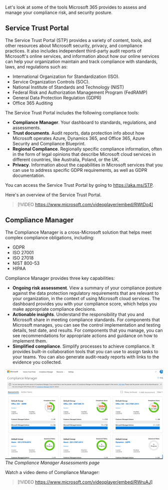 Let's look at some of the tools Microsoft 365 provides to assess and manage your compliance risk, and security posture.

## Service Trust Portal

The Service Trust Portal (STP) provides a variety of content, tools, and other resources about Microsoft security, privacy, and compliance practices. It also includes independent third-party audit reports of Microsoft's online services, and information about how our online services can help your organization maintain and track compliance with standards, laws, and regulations such as:

- International Organization for Standardization (ISO).
- Service Organization Controls (SOC).
- National Institute of Standards and Technology (NIST)
- Federal Risk and Authorization Management Program (FedRAMP)
- General Data Protection Regulation (GDPR) 
- Office 365 Auditing

The Service Trust Portal includes the following compliance tools:

- **Compliance Manager**. Your dashboard to standards, regulations, and assessments.
- **Trust documents**. Audit reports, data protection info about how Microsoft operates Azure, Dynamics 365, and Office 365, Azure Security and Compliance Blueprint.
- **Regional Compliance**. Regionally specific compliance information, often in the form of legal opinions that describe Microsoft cloud services in different countries, like Australia, Poland, or the UK.
- **Privacy**. Information about the capabilities in Microsoft services that you can use to address specific GDPR requirements, as well as GDPR documentation.

You can access the Service Trust Portal by going to https://aka.ms/STP.

Here's an overview of the Service Trust Portal.

> [!VIDEO https://www.microsoft.com/videoplayer/embed/RWtDo4]

## Compliance Manager

The Compliance Manager is a cross-Microsoft solution that helps meet complex compliance obligations, including: 
- GDPR
- ISO 27001
- ISO 27018
- NIST 800-53
- HIPAA

Compliance Manager provides three key capabilities:

- **Ongoing risk assessment**. View a summary of your compliance posture against the data protection regulatory requirements that are relevant to your organization, in the context of using Microsoft cloud services. The dashboard provides you with your compliance score, which helps you make appropriate compliance decisions.
- **Actionable insights**. Understand the responsibility that you and Microsoft share in meeting compliance standards. For components that Microsoft manages, you can see the control implementation and testing details, test date, and results. For components that you manage, you can see recommendations for appropriate actions and guidance on how to implement them.
- **Simplified compliance**. Simplify processes to achieve compliance. It provides built-in collaboration tools that you can use to assign tasks to your teams. You can also generate audit-ready reports with links to the evidence you collected. 

![Compliance Manager](../media/3-compliance-manager.png)
*The Compliance Manager Assessments page*

Watch a video demo of Compliance Manager: 
> [!VIDEO https://www.microsoft.com/videoplayer/embed/RWruAJ]
